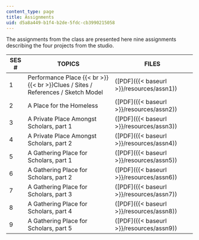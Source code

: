 ```yaml
---
content_type: page
title: Assignments
uid: d5a8a449-b1f4-b2de-5fdc-cb3990215058
---
```


The assignments from the class are presented here nine assignments describing the four projects from the studio.

| SES # | TOPICS | FILES |
| --- | --- | --- |
| 1 | Performance Place  {{< br >}}  {{< br >}}Clues / Sites / References / Sketch Model | ([PDF]({{< baseurl >}}/resources/assn1)) |
| 2 | A Place for the Homeless | ([PDF]({{< baseurl >}}/resources/assn2)) |
| 3 | A Private Place Amongst Scholars, part 1 | ([PDF]({{< baseurl >}}/resources/assn3)) |
| 4 | A Private Place Amongst Scholars, part 2 | ([PDF]({{< baseurl >}}/resources/assn4)) |
| 5 | A Gathering Place for Scholars, part 1 | ([PDF]({{< baseurl >}}/resources/assn5)) |
| 6 | A Gathering Place for Scholars, part 2 | ([PDF]({{< baseurl >}}/resources/assn6)) |
| 7 | A Gathering Place for Scholars, part 3 | ([PDF]({{< baseurl >}}/resources/assn7)) |
| 8 | A Gathering Place for Scholars, part 4 | ([PDF]({{< baseurl >}}/resources/assn8)) |
| 9 | A Gathering Place for Scholars, part 5 | ([PDF]({{< baseurl >}}/resources/assn9))